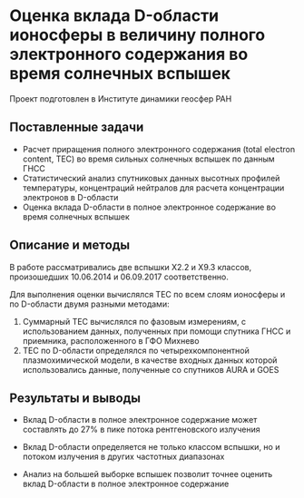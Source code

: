 # Оценка вклада D-области ионосферы в величину полного электронного содержания во время солнечных вспышек

Проект подготовлен в Институте динамики геосфер РАН


## Поставленные задачи
- Расчет приращения полного электронного содержания (total electron content, TEC) во время сильных солнечных вспышек по данным ГНСС
- Статистический анализ спутниковых данных высотных профилей температуры, концентраций нейтралов для расчета концентрации электронов в D-области
- Оценка вклада D-области в полное электронное содержание во время солнечных вспышек 


## Описание и методы
В работе рассматривались две вспышки X2.2 и X9.3 классов, произошедших 10.06.2014 и 06.09.2017 соответственно.

Для выполнения оценки вычислялся TEC по всем слоям ионосферы и по D-области двумя разными методами:
1) Cуммарный TEC вычислялся по фазовым измерениям, с использованием данных, полученных при помощи спутника ГНСС и приемника, расположенного в ГФО Михнево
2) TEC по D-области определялся по четырехкомпонентной плазмохимической модели, в качестве входных данных которой использовались данные, полученные со спутников AURA и GOES


## Результаты и выводы

- Вклад D-области в полное электронное содержание может составлять до 27% в пике потока рентгеновского излучения

- Вклад D-области определяется не только классом вспышки, но и потоком излучения в других частотных диапазонах

- Анализ на большей выборке вспышек позволит точнее оценить вклад D-области в полное электронное содержание
